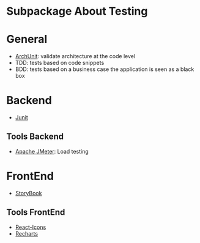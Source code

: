 # Subpackage About Testing


# General

* [ArchUnit](https://www.archunit.org/): validate architecture at the code level
* TDD: tests based on code snippets
* BDD: tests based on a business case the application is seen as a black box

# Backend

* [Junit](https://junit.org/junit5/)

## Tools Backend

* [Apache JMeter](https://jmeter.apache.org/): Load testing
# FrontEnd

* [StoryBook](https://storybook.js.org/docs/react/get-started/introduction)

## Tools FrontEnd

* [React-Icons](https://react-icons.github.io/react-icons)
* [Recharts](https://recharts.org/en-US/)